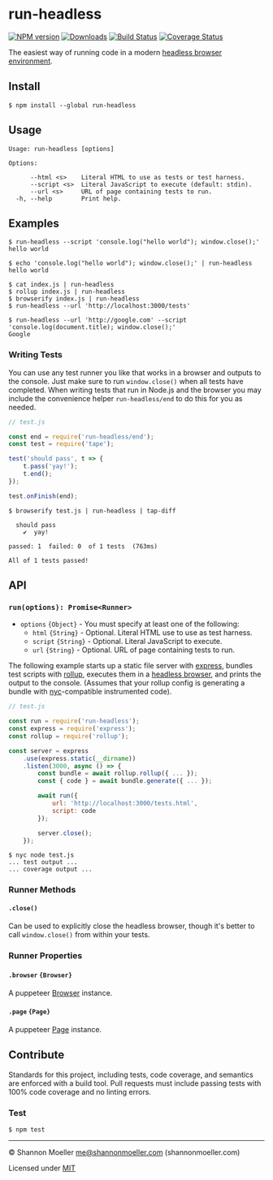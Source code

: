 # run-headless

[![NPM version][npm-img]][npm-url] [![Downloads][downloads-img]][npm-url] [![Build Status][travis-img]][travis-url] [![Coverage Status][coveralls-img]][coveralls-url]

The easiest way of running code in a modern [headless browser environment](http://npm.im/puppeteer).

## Install

```command
$ npm install --global run-headless
```

## Usage

```
Usage: run-headless [options]

Options:

      --html <s>    Literal HTML to use as tests or test harness.
      --script <s>  Literal JavaScript to execute (default: stdin).
      --url <s>     URL of page containing tests to run.
  -h, --help        Print help.
```

## Examples

```command
$ run-headless --script 'console.log("hello world"); window.close();'
hello world

$ echo 'console.log("hello world"); window.close();' | run-headless
hello world
```

```command
$ cat index.js | run-headless
$ rollup index.js | run-headless
$ browserify index.js | run-headless
$ run-headless --url 'http://localhost:3000/tests'
```

```command
$ run-headless --url 'http://google.com' --script 'console.log(document.title); window.close();'
Google
```

### Writing Tests

You can use any test runner you like that works in a browser and outputs to the console. Just make sure to run `window.close()` when all tests have completed. When writing tests that run in Node.js and the browser you may include the convenience helper `run-headless/end` to do this for you as needed.

```js
// test.js

const end = require('run-headless/end');
const test = require('tape');

test('should pass', t => {
    t.pass('yay!');
    t.end();
});

test.onFinish(end);
```

```command
$ browserify test.js | run-headless | tap-diff

  should pass
    ✔  yay!

passed: 1  failed: 0  of 1 tests  (763ms)

All of 1 tests passed!
```

## API

### `run(options): Promise<Runner>`

- `options` `{Object}` - You must specify at least one of the following:
  - `html` `{String}` - Optional. Literal HTML use to use as test harness.
  - `script` `{String}` - Optional. Literal JavaScript to execute.
  - `url` `{String}` - Optional. URL of page containing tests to run.

The following example starts up a static file server with [express](http://npm.im/express), bundles test scripts with [rollup](http://npm.im/rollup), executes them in a [headless browser](http://npm.im/puppeteer), and prints the output to the console. (Assumes that your rollup config is generating a bundle with [nyc](http://npm.im/nyc)-compatible instrumented code).

```js
// test.js

const run = require('run-headless');
const express = require('express');
const rollup = require('rollup');

const server = express
    .use(express.static(__dirname))
    .listen(3000, async () => {
        const bundle = await rollup.rollup({ ... });
        const { code } = await bundle.generate({ ... });

        await run({
            url: 'http://localhost:3000/tests.html',
            script: code
        });

        server.close();
    });
```

```command
$ nyc node test.js
... test output ...
... coverage output ...
```

### Runner Methods

#### `.close()`

Can be used to explicitly close the headless browser, though it's better to call `window.close()` from within your tests.

### Runner Properties

#### `.browser` `{Browser}`

A puppeteer [Browser](https://github.com/GoogleChrome/puppeteer/blob/HEAD/docs/api.md#class-browser) instance.

#### `.page` `{Page}`

A puppeteer [Page](https://github.com/GoogleChrome/puppeteer/blob/HEAD/docs/api.md#class-page) instance.

## Contribute

Standards for this project, including tests, code coverage, and semantics are enforced with a build tool. Pull requests must include passing tests with 100% code coverage and no linting errors.

### Test

```command
$ npm test
```

----

© Shannon Moeller <me@shannonmoeller.com> (shannonmoeller.com)

Licensed under [MIT](http://shannonmoeller.com/mit.txt)

[coveralls-img]: http://img.shields.io/coveralls/shannonmoeller/run-headless/master.svg?style=flat-square
[coveralls-url]: https://coveralls.io/r/shannonmoeller/run-headless
[downloads-img]: http://img.shields.io/npm/dm/run-headless.svg?style=flat-square
[npm-img]:       http://img.shields.io/npm/v/run-headless.svg?style=flat-square
[npm-url]:       https://npmjs.org/package/run-headless
[travis-img]:    http://img.shields.io/travis/shannonmoeller/run-headless.svg?style=flat-square
[travis-url]:    https://travis-ci.org/shannonmoeller/run-headless
